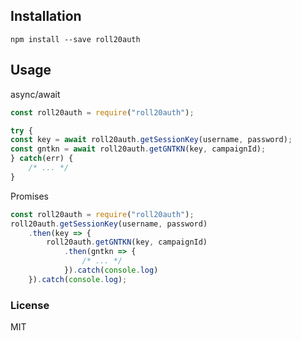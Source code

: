 ## Installation

```
npm install --save roll20auth
```

## Usage


async/await

```javascript
const roll20auth = require("roll20auth");

try {
const key = await roll20auth.getSessionKey(username, password);
const gntkn = await roll20auth.getGNTKN(key, campaignId);
} catch(err) {
    /* ... */
}
```

Promises
```javascript
const roll20auth = require("roll20auth");
roll20auth.getSessionKey(username, password)
    .then(key => {
        roll20auth.getGNTKN(key, campaignId)
            .then(gntkn => {
                /* ... */
            }).catch(console.log)
    }).catch(console.log);
```

### License

MIT
